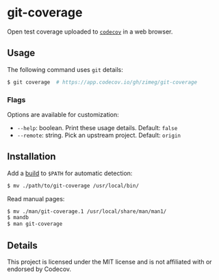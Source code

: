 # git-coverage

Open test coverage uploaded to [`codecov`][codecov] in a web browser.

## Usage

The following command uses `git` details:

```sh
$ git coverage  # https://app.codecov.io/gh/zimeg/git-coverage
```

### Flags

Options are available for customization:

- `--help`: boolean. Print these usage details. Default: `false`
- `--remote`: string. Pick an upstream project. Default: `origin`

## Installation

Add a [build][releases] to `$PATH` for automatic detection:

```sh
$ mv ./path/to/git-coverage /usr/local/bin/
```

Read manual pages:

```sh
$ mv ./man/git-coverage.1 /usr/local/share/man/man1/
$ mandb
$ man git-coverage
```

## Details

This project is licensed under the MIT license and is not affiliated with or endorsed by Codecov.

[codecov]: https://about.codecov.io
[releases]: https://github.com/zimeg/git-coverage/releases/latest
